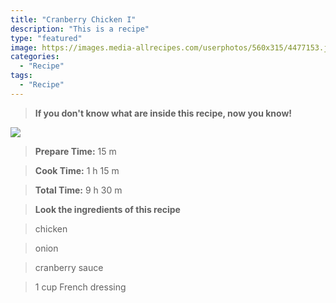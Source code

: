```yaml
---
title: "Cranberry Chicken I"
description: "This is a recipe"
type: "featured"
image: https://images.media-allrecipes.com/userphotos/560x315/4477153.jpg
categories: 
  - "Recipe"
tags: 
  - "Recipe"
---
```



>**If you don't know what are inside this recipe, now you know!**

![](../images/Recipes-Banner.jpg)
> **Prepare Time:** 15 m


> **Cook Time:** 1 h 15 m


> **Total Time:** 9 h 30 m

> **Look the ingredients of this recipe**

> chicken

> onion

> cranberry sauce

> 1 cup French dressing


